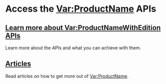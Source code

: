 # Access the <Var:ProductName> APIs

## [Learn more about <Var:ProductNameWithEdition> APIs](apiconcepts/overview.md) 
Learn more about the APIs and what you can achieve with them.

## [Articles](articles/intro.md)
Read articles on how to get more out of <Var:ProductName>.
